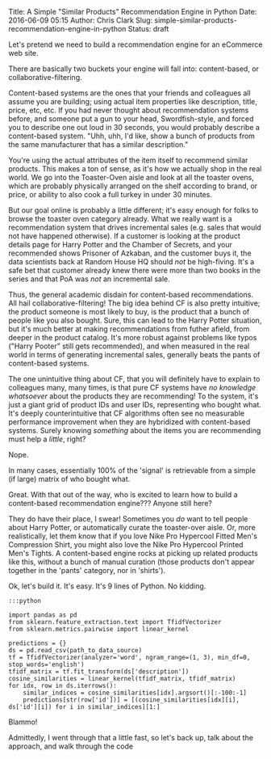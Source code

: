 Title: A Simple "Similar Products" Recommendation Engine in Python
Date: 2016-06-09 05:15
Author: Chris Clark
Slug: simple-similar-products-recommendation-engine-in-python
Status: draft

Let's pretend we need to build a recommendation engine for an eCommerce web site.

There are basically two buckets your engine will fall into: content-based, or collaborative-filtering.

Content-based systems are the ones that your friends and colleagues all assume you are building; using actual item properties like description, title, price, etc, etc. If you had never thought about recommendation systems before, and someone put a gun to your head, Swordfish-style, and forced you to describe one out loud in 30 seconds, you would probably describe a content-based system. "Uhh, uhh, I'd like, show a bunch of products from the same manufacturer that has a similar description."

You're using the actual attributes of the item itself to recommend similar products. This makes a ton of sense, as it's how we actually shop in the real world. We go into the Toaster-Oven aisle and look at all the toaster ovens, which are probably physically arranged on the shelf according to brand, or price, or ability to also cook a full turkey in under 30 minutes.

But our goal online is probably a little different; it's easy enough for folks to browse the toaster oven category already. What we really want is a recommendation system that drives incremental sales (e.g. sales that would not have happened otherwise). If a customer is looking at the product details page for Harry Potter and the Chamber of Secrets, and your recommended shows Prisoner of Azkaban, and the customer buys it, the data scientists back at Random House HQ should *not* be high-fiving. It's a safe bet that customer already knew there were more than two books in the series and that PoA was *not* an incremental sale.

Thus, the general academic disdain for content-based recommendations. All hail collaborative-filtering! The big idea behind CF is also pretty intuitive; the product someone is most likely to buy, is the product that a bunch of people like you also bought. Sure, this can lead to the Harry Potter situation, but it's much better at making recommendations from futher afield, from deeper in the product catalog. It's more robust against problems like typos ("Harry Pooter" still gets recommended), and when measured in the real world in terms of generating incremental sales, generally beats the pants of content-based systems.

The one unintuitive thing about CF, that you will definitely have to explain to colleagues many, many times, is that pure CF systems have *no knowledge whatsoever* about the products they are recommending! To the system, it's just a giant grid of product IDs and user IDs, representing who bought what. It's deeply counterintuitive that CF algorithms often see no measurable performance improvement when they are hybridized with content-based systems. Surely knowing *something* about the items you are recommending must help a *little*, right?

Nope.

In many cases, essentially 100% of the 'signal' is retrievable from a simple (if large) matrix of who bought what.

Great. With that out of the way, who is excited to learn how to build a content-based recommendation engine??? Anyone still here?

They do have their place, I swear! Sometimes you *do* want to tell people about Harry Potter, or automatically curate the toaster-over aisle. Or, more realistically, let them know that if you love Nike Pro Hypercool Fitted Men's Compression Shirt, you might also love the Nike Pro Hypercool Printed Men's Tights. A content-based engine rocks at picking up related products like this, without a bunch of manual curation (those products don't appear together in the 'pants' category, nor in 'shirts').

Ok, let's build it. It's easy. It's 9 lines of Python. No kidding.

    :::python

    import pandas as pd
    from sklearn.feature_extraction.text import TfidfVectorizer
    from sklearn.metrics.pairwise import linear_kernel

    predictions = {}
    ds = pd.read_csv(path_to_data_source)
    tf = TfidfVectorizer(analyzer='word', ngram_range=(1, 3), min_df=0, stop_words='english')
    tfidf_matrix = tf.fit_transform(ds['description'])
    cosine_similarities = linear_kernel(tfidf_matrix, tfidf_matrix)
    for idx, row in ds.iterrows():
        similar_indices = cosine_similarities[idx].argsort()[:-100:-1]
        predictions[str(row['id'])] = [(cosine_similarities[idx][i], ds['id'][i]) for i in similar_indices][1:]

Blammo!

Admittedly, I went through that a little fast, so let's back up, talk about the approach, and walk through the code
